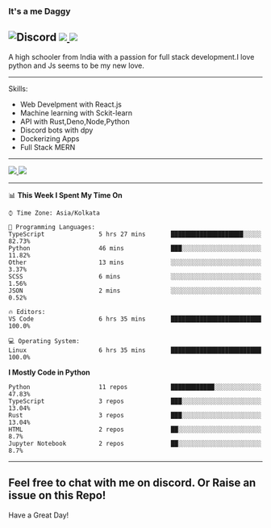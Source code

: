 
### It's a me Daggy

![Discord](https://img.shields.io/discord/491175207122370581?color=black&label=Discord&logo=discord) ![](https://img.shields.io/endpoint?url=https://dev.discordprofiles.me/api/badge/vscode/491174779278065689)<a href="https://github.com/Daggy1234">
  <img src="https://komarev.com/ghpvc/?username=Daggy1234&style=flat-square" />
</a>
 ----

A high schooler from India with a passion for full stack development.I love python and Js seems to be my new love. 

-----

Skills:

- Web Develpment with React.js
- Machine learning with Sckit-learn
- API with Rust,Deno,Node,Python
- Discord bots with dpy
- Dockerizing Apps
- Full Stack MERN

-----
<a href="https://github.com/Daggy1234">
  <img src="https://github-readme-stats.vercel.app/api?username=Daggy1234&show_icons=true&hide_border=true" />
</a><a href="https://github.com/Daggy1234">
  <img src="https://github-readme-stats.vercel.app/api/top-langs/?username=Daggy1234&layout=compact&langs_count=9&hide=css,html" />
</a>

---

<!--START_SECTION:waka-->
📊 **This Week I Spent My Time On** 

```text
⌚︎ Time Zone: Asia/Kolkata

💬 Programming Languages: 
TypeScript               5 hrs 27 mins       ████████████████████░░░░░   82.73% 
Python                   46 mins             ███░░░░░░░░░░░░░░░░░░░░░░   11.82% 
Other                    13 mins             ░░░░░░░░░░░░░░░░░░░░░░░░░   3.37% 
SCSS                     6 mins              ░░░░░░░░░░░░░░░░░░░░░░░░░   1.56% 
JSON                     2 mins              ░░░░░░░░░░░░░░░░░░░░░░░░░   0.52%

🔥 Editors: 
VS Code                  6 hrs 35 mins       █████████████████████████   100.0%

💻 Operating System: 
Linux                    6 hrs 35 mins       █████████████████████████   100.0%

```

**I Mostly Code in Python** 

```text
Python                   11 repos            ████████████░░░░░░░░░░░░░   47.83% 
TypeScript               3 repos             ███░░░░░░░░░░░░░░░░░░░░░░   13.04% 
Rust                     3 repos             ███░░░░░░░░░░░░░░░░░░░░░░   13.04% 
HTML                     2 repos             ██░░░░░░░░░░░░░░░░░░░░░░░   8.7% 
Jupyter Notebook         2 repos             ██░░░░░░░░░░░░░░░░░░░░░░░   8.7%

```



<!--END_SECTION:waka-->

---

Feel free to chat with me on discord. Or Raise an issue on this Repo!
-----
Have a Great Day!

